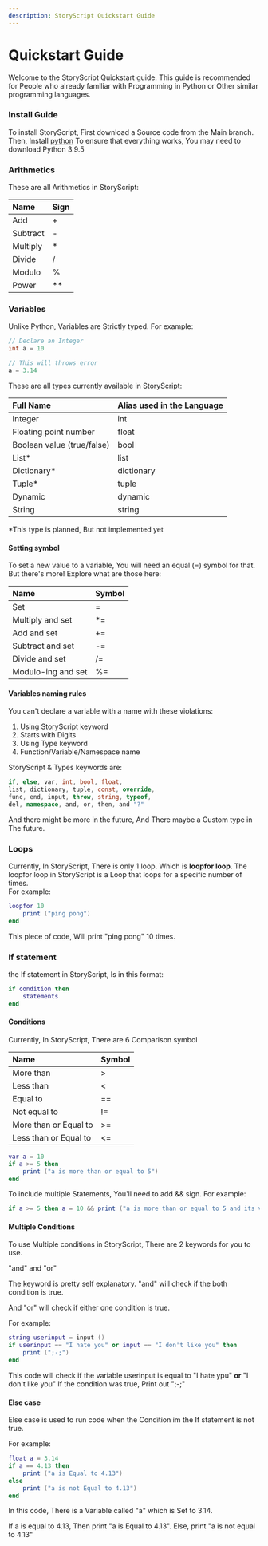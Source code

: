 ```yaml
---
description: StoryScript Quickstart Guide
---
```


# Quickstart Guide

Welcome to the StoryScript Quickstart guide. This guide is recommended for People who already familiar with Programming in Python or Other similar programming languages.

### Install Guide

To install StoryScript, First download a Source code from the Main branch.
Then, Install [python](https://www.python.org/downloads/release/python-395/)
To ensure that everything works, You may need to download Python 3.9.5

### Arithmetics

These are all Arithmetics in StoryScript:

| Name | Sign |
| :--- | :--- |
| Add | + |
| Subtract | - |
| Multiply | \* |
| Divide | / |
| Modulo | % |
| Power | \*\* |

### Variables

Unlike Python, Variables are Strictly typed. For example:

```csharp
// Declare an Integer
int a = 10

// This will throws error
a = 3.14
```

These are all types currently available in StoryScript:

| Full Name | Alias used in the Language |
| :--- | :--- |
| Integer | int |
| Floating point number | float |
| Boolean value \(true/false\) | bool |
| List\* | list |
| Dictionary\* | dictionary |
| Tuple\* | tuple |
| Dynamic | dynamic |
| String | string |

\*This type is planned, But not implemented yet

#### Setting symbol

To set a new value to a variable, You will need an equal \(=\) symbol for that. But there's more! Explore what are those here:

| Name | Symbol |
| :--- | :--- |
| Set | = |
| Multiply and set | \*= |
| Add and set | += |
| Subtract and set | -= |
| Divide and set | /= |
| Modulo-ing and set | %= |

#### Variables naming rules

You can't declare a variable with a name with these violations:

1. Using StoryScript keyword
2. Starts with Digits
3. Using Type keyword
4. Function/Variable/Namespace name

StoryScript & Types keywords are:

```csharp
if, else, var, int, bool, float,
list, dictionary, tuple, const, override,
func, end, input, throw, string, typeof,
del, namespace, and, or, then, and "?"
```

And there might be more in the future, And There maybe a Custom type in The future.

### Loops

Currently, In StoryScript, There is only 1 loop. Which is **loopfor loop**. The loopfor loop in StoryScript is a Loop that loops for a specific number of times.  
For example:

```lua
loopfor 10
    print ("ping pong")
end
```

This piece of code, Will print "ping pong" 10 times.

### If statement

the If statement in StoryScript, Is in this format:

```lua
if condition then
    statements
end
```

#### Conditions

Currently, In StoryScript, There are 6 Comparison symbol

| Name | Symbol |
| :--- | :--- |
| More than | &gt; |
| Less than | &lt; |
| Equal to | == |
| Not equal to | != |
| More than or Equal to | &gt;= |
| Less than or Equal to | &lt;= |

```lua
var a = 10
if a >= 5 then
    print ("a is more than or equal to 5")
end
```

To include multiple Statements, You'll need to add && sign. For example:

```lua
if a >= 5 then a = 10 && print ("a is more than or equal to 5 and its value is now changed to 10.")end
```

#### Multiple Conditions

To use Multiple conditions in StoryScript, There are 2 keywords for you to use.

"and" and "or"

The keyword is pretty self explanatory. "and" will check if the both condition is true.

And "or" will check if either one condition is true.

For example:

```lua
string userinput = input ()
if userinput == "I hate you" or input == "I don't like you" then
    print (";-;")
end
```

This code will check if the variable userinput is equal to "I hate ypu" __or__ "I don't like you"
If the condition was true, Print out ";-;"

#### Else case

Else case is used to run code when the Condition im the If statement is not true.

For example:

```lua
float a = 3.14
if a == 4.13 then
    print ("a is Equal to 4.13")
else
    print ("a is not Equal to 4.13")
end
```

In this code, There is a Variable called "a" which is Set to 3.14.

If a is equal to 4.13, Then print "a is Equal to 4.13".
Else, print "a is not equal to 4.13"
